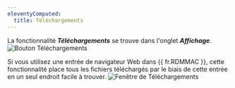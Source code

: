 ```yaml
---
eleventyComputed:
  title: Téléchargements
---
```

La fonctionnalité ***Téléchargements*** se trouve dans l'onglet ***Affichage***.
![Bouton Téléchargements](https://cdnweb.devolutions.net/docs/fr/rdm/mac/RDMMac0010.png)

Si vous utilisez une entrée de navigateur Web dans {{ fr.RDMMAC }}, cette fonctionnalité place tous les fichiers téléchargés par le biais de cette entrée en un seul endroit facile à trouver.
![Fenêtre de Téléchargements](https://cdnweb.devolutions.net/docs/fr/rdm/mac/RDMMac0011.png)
